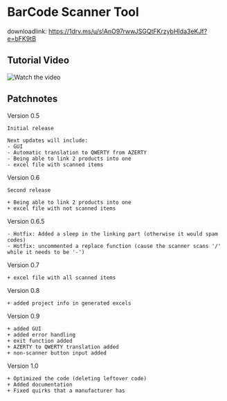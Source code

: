 # BarCode Scanner Tool

downloadlink: https://1drv.ms/u/s!AnO97rwwJSGQtFKrzybHIda3eKJf?e=bFK9tB

## Tutorial Video
![Watch the video](https://youtu.be/XpCq-WlZA2I)
## Patchnotes
Version 0.5
	
	Initial release
	
	Next updates will include:
	- GUI
	- Automatic translation to QWERTY from AZERTY
	- Being able to link 2 products into one
	- excel file with scanned items
	
Version 0.6

	Second release
	
	+ Being able to link 2 products into one
	+ excel file with not scanned items
	
Version 0.6.5

	- Hotfix: Added a sleep in the linking part (otherwise it would spam codes)
	- Hotfix: uncommented a replace function (cause the scanner scans '/' while it needs to be '-')
	
Version 0.7

	+ excel file with all scanned items

Version 0.8

	+ added project info in generated excels
	
Version 0.9

	+ added GUI
	+ added error handling
	+ exit function added
	+ AZERTY to QWERTY translation added
	+ non-scanner button input added

Version 1.0
	
	+ Optimized the code (deleting leftover code)
	+ Added documentation
	+ Fixed quirks that a manufacturer has